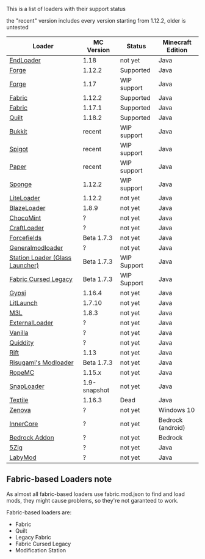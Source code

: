 This is a list of loaders with their support status

the "recent" version includes every version starting from 1.12.2, older is untested

| Loader                                                                        | MC Version   | Status      | Minecraft Edition |
|-------------------------------------------------------------------------------|--------------|-------------|-------------------|
| [EndLoader](https://gitlab.com/e2755/endloader)                               | 1.18         | not yet     | Java              |
| [Forge](https://minecraftforge.net)                                           | 1.12.2       | Supported   | Java              |
| [Forge](https://minecraftforge.net)                                           | 1.17         | WIP support | Java              |
| [Fabric](https://github.com/Legacy-Fabric/)                                   | 1.12.2       | Supported   | Java              |
| [Fabric](https://fabricmc.net)                                                | 1.17.1       | Supported   | Java              |
| [Quilt](https://quiltmc.org/)                                                 | 1.18.2       | Supported   | Java              |
| [Bukkit](https://dev.bukkit.org)                                              | recent       | WIP support | Java              |
| [Spigot](https://spigotmc.org)                                                | recent       | WIP support | Java              |
| [Paper](https://papermc.io)                                                   | recent       | WIP support | Java              |
| [Sponge](https://www.spongepowered.org/)                                      | 1.12.2       | WIP support | Java              |
| [LiteLoader](https://liteloader.com)                                          | 1.12.2       | not yet     | Java              |
| [BlazeLoader](https://blazeloader.com)                                        | 1.8.9        | not yet     | Java              |
| [ChocoMint](https://github.com/UnderVolt/chocomint)                           | ?            | not yet     | Java              |
| [CraftLoader](https://github.com/canitzp/Craftloader)                         | ?            | not yet     | Java              |
| [Forcefields](https://github.com/jcdwall3/forcefields)                        | Beta 1.7.3   | not yet     | Java              |
| [Generalmodloader](https://github.com/HellHoleStudios/General-ModLoader)      | ?            | not yet     | Java              |
| [Station Loader (Glass Launcher)](https://github.com/ModificationStation)     | Beta 1.7.3   | WIP Support | Java              |
| [Fabric Cursed Legacy](https://github.com/minecraft-cursed-legacy)            | Beta 1.7.3   | WIP Support | Java              |
| [Gypsi](https://github.com/GypsiMC/Gypsi)                                     | 1.16.4       | not yet     | Java              |
| [LitLaunch](https://github.com/Codetoil/LitLaunch-Source)                     | 1.7.10       | not yet     | Java              |
| [M3L](https://github.com/Spartan322/M3L)                                      | 1.8.3        | not yet     | Java              |
| [ExternalLoader](https://github.com/MaPePeR/MinecraftExternalModloader)       | ?            | not yet     | Java              |
| [Vanilla](https://minecraft.net)                                              | ?            | not yet     | Java              |
| [Quiddity](https://github.com/Quiddity-Modding/Quiddity-Loader)               | ?            | not yet     | Java              |
| [Rift](https://github.com/DimensionalDevelopment/Rift)                        | 1.13         | not yet     | Java              |
| [Risugami's Modloader](https://github.com/coffeenotfound/ModloaderFix-b1.7.3) | Beta 1.7.3   | not yet     | Java              |
| [RopeMC](https://github.com/RopeMC/Rope)                                      | 1.15.x       | not yet     | Java              |
| [SnapLoader](https://github.com/canitzp/SnapLoader)                           | 1.9-snapshot | not yet     | Java              |
| [Textile](https://github.com/TextileLoader/Textile)                           | 1.16.3       | Dead        | Java              |
| [Zenova](https://github.com/MinecraftZenova/)                                 | ?            | not yet     | Windows 10        |
| [InnerCore](https://icmods.mineprogramming.org/dev)                           | ?            | not yet     | Bedrock (android) |
| [Bedrock Addon](https://bedrock.dev)                                          | ?            | not yet     | Bedrock           |
| [5Zig](https://5zigreborn.eu/)                                                | ?            | not yet     | Java              |
| [LabyMod](https://www.labymod.net/index)                                      | ?            | not yet     | Java              |

Fabric-based Loaders note
-
As almost all fabric-based loaders use fabric.mod.json to find and load mods, they might cause problems, so they're not
garanteed to work.

Fabric-based loaders are:

- Fabric
- Quilt
- Legacy Fabric
- Fabric Cursed Legacy
- Modification Station